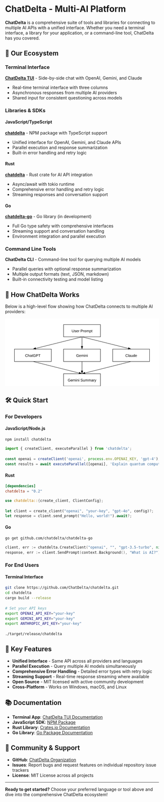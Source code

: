 # ChatDelta - Multi-AI Platform

**ChatDelta** is a comprehensive suite of tools and libraries for connecting to multiple AI APIs with a unified interface. Whether you need a terminal interface, a library for your application, or a command-line tool, ChatDelta has you covered.

## 🚀 Our Ecosystem

### Terminal Interface
**[ChatDelta TUI](https://github.com/ChatDelta/ChatDelta)** - Side-by-side chat with OpenAI, Gemini, and Claude
- Real-time terminal interface with three columns
- Asynchronous responses from multiple AI providers
- Shared input for consistent questioning across models

### Libraries & SDKs

#### JavaScript/TypeScript
**[chatdelta](https://www.npmjs.com/package/chatdelta)** - NPM package with TypeScript support
- Unified interface for OpenAI, Gemini, and Claude APIs
- Parallel execution and response summarization
- Built-in error handling and retry logic

#### Rust
**[chatdelta](https://crates.io/crates/chatdelta)** - Rust crate for AI API integration
- Async/await with tokio runtime
- Comprehensive error handling and retry logic
- Streaming responses and conversation support

#### Go
**[chatdelta-go](https://pkg.go.dev/github.com/chatdelta/chatdelta-go)** - Go library (in development)
- Full Go type safety with comprehensive interfaces
- Streaming support and conversation handling
- Environment integration and parallel execution

### Command Line Tools
**ChatDelta CLI** - Command-line tool for querying multiple AI models
- Parallel queries with optional response summarization
- Multiple output formats (text, JSON, markdown)
- Built-in connectivity testing and model listing

## 🎯 How ChatDelta Works

Below is a high-level flow showing how ChatDelta connects to multiple AI providers:

![ChatDelta flow](assets/diagram.svg)

## 🛠️ Quick Start

### For Developers

#### JavaScript/Node.js
```bash
npm install chatdelta
```

```javascript
import { createClient, executeParallel } from 'chatdelta';

const openai = createClient('openai', process.env.OPENAI_KEY, 'gpt-4');
const results = await executeParallel([openai], 'Explain quantum computing');
```

#### Rust
```toml
[dependencies]
chatdelta = "0.2"
```

```rust
use chatdelta::{create_client, ClientConfig};

let client = create_client("openai", "your-key", "gpt-4o", config)?;
let response = client.send_prompt("Hello, world!").await?;
```

#### Go
```bash
go get github.com/chatdelta/chatdelta-go
```

```go
client, err := chatdelta.CreateClient("openai", "", "gpt-3.5-turbo", nil)
response, err := client.SendPrompt(context.Background(), "What is AI?")
```

### For End Users

#### Terminal Interface
```bash
git clone https://github.com/ChatDelta/chatdelta.git
cd chatdelta
cargo build --release

# Set your API keys
export OPENAI_API_KEY="your-key"
export GEMINI_API_KEY="your-key"  
export ANTHROPIC_API_KEY="your-key"

./target/release/chatdelta
```

## 🌟 Key Features

- **Unified Interface** - Same API across all providers and languages
- **Parallel Execution** - Query multiple AI models simultaneously
- **Comprehensive Error Handling** - Detailed error types with retry logic
- **Streaming Support** - Real-time response streaming where available
- **Open Source** - MIT licensed with active community development
- **Cross-Platform** - Works on Windows, macOS, and Linux

## 📚 Documentation

- **Terminal App**: [ChatDelta TUI Documentation](https://github.com/ChatDelta/ChatDelta/blob/main/README.md)
- **JavaScript SDK**: [NPM Package](https://www.npmjs.com/package/chatdelta)
- **Rust Library**: [Crates.io Documentation](https://docs.rs/chatdelta)
- **Go Library**: [Go Package Documentation](https://pkg.go.dev/github.com/chatdelta/chatdelta-go)

## 🤝 Community & Support

- **GitHub**: [ChatDelta Organization](https://github.com/ChatDelta)
- **Issues**: Report bugs and request features on individual repository issue trackers
- **License**: MIT License across all projects

---

**Ready to get started?** Choose your preferred language or tool above and dive into the comprehensive ChatDelta ecosystem!
